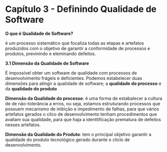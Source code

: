 # Capítulo 3 - Definindo Qualidade de Software

**O que é Qualidade de Software?**

é um processo sistemático que focaliza todas as etapas e artefatos produzidos com o objetivo de garantir a conformidade de processos e produtos, previnindo e eleminando defeitos. 

**3.1 Dimensão da Qualidade de Software**

É impossível obter um software de qualidade com processos de desenvolvimento frágeis e deficientes. Podemos estabelecer duas dimensões para atingir a qualidade de software; a **qualidade do processo** e da **qualidade do produto**

**Dimensão da Qualidade do processo**: é uma forma de estabalecer a cultura de de não-tolerância a erros, ou seja, estamos estruturando processos que possuem mecanismo de inibição e impedimento de falhas, para que vários artefatos gerados o cilco de desenvolvimento tenham procedimentos que avaliam sua qualidade, para que haja a identtificação prematura de defeitos nesses artefatos. 

**Dimensão da Qualidade do Produto**: tem o principal objetivo garantir a qualidade do produto tecnológico gerado durante o cliclo de desenvolvimento.